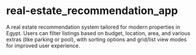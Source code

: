 # real-estate_recommendation_app
A real estate recommendation system tailored for modern properties in Egypt. Users can filter listings based on budget, location, area, and various extras (like parking or pool), with sorting options and grid/list view modes for improved user experience.
